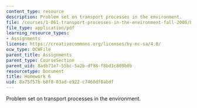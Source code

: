 ```yaml
---
content_type: resource
description: Problem set on transport processes in the environment.
file: /courses/1-061-transport-processes-in-the-environment-fall-2008/8a75f57bb8f003ade922c7460df8abdf_f02homework6.pdf
file_type: application/pdf
learning_resource_types:
- Assignments
license: https://creativecommons.org/licenses/by-nc-sa/4.0/
ocw_type: OCWFile
parent_title: Assignments
parent_type: CourseSection
parent_uid: 8adb71e7-55bc-5a2b-df98-f8bd3c809b0b
resourcetype: Document
title: Homework 6
uid: 8a75f57b-b8f0-03ad-e922-c7460df8abdf
---
```

Problem set on transport processes in the environment.